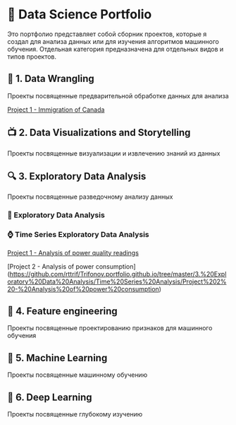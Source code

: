 # &#128188; Data Science Portfolio


Это портфолио представляет собой сборник проектов, которые я создал для анализа данных или для изучения алгоритмов машинного обучения. Отдельная категория предназначена для отдельных видов и типов  проектов.

## &#129529; 1. Data Wrangling

Проекты посвященные предварительной обработке данных для анализа 

[Project 1 - Immigration of Canada](https://github.com/rttrif/Trifonov.portfolio.github.io/tree/master/1.%20Data%20Wrangling/Project%201%20-%20Immigration%20of%20Canada)

## &#128250; 2. Data Visualizations and Storytelling
Проекты посвященные визуализации и извлечению знаний из данных

## &#128269; 3. Exploratory Data Analysis
Проекты посвященные разведочному анализу данных 

### &#128294; Exploratory Data Analysis

### &#8986; Time Series Exploratory Data Analysis

[Project 1 - Analysis of power quality readings](https://github.com/rttrif/Trifonov.portfolio.github.io/tree/master/3.%20Exploratory%20Data%20Analysis/Time%20Series%20Analysis/Project%201%20-%20Analysis%20of%20power%20quality%20readings)

[Project 2 - Analysis of power consumption] (https://github.com/rttrif/Trifonov.portfolio.github.io/tree/master/3.%20Exploratory%20Data%20Analysis/Time%20Series%20Analysis/Project%202%20-%20Analysis%20of%20power%20consumption)

## &#129516; 4. Feature engineering
Проекты посвященные проектированию признаков для машинного обучения 

## &#129302; 5. Machine Learning
Проекты посвященные машинному обучению 

## &#129504; 6. Deep Learning
Проекты посвященные глубокому изучению
